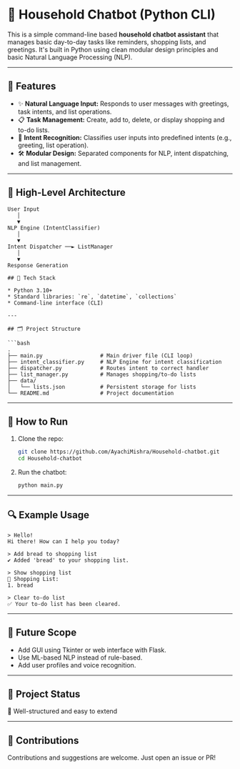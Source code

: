

# 🏡 Household Chatbot (Python CLI)

This is a simple command-line based **household chatbot assistant** that manages basic day-to-day tasks like reminders, shopping lists, and greetings. It's built in Python using clean modular design principles and basic Natural Language Processing (NLP).

---

## 🧠 Features

- ✨ **Natural Language Input:** Responds to user messages with greetings, task intents, and list operations.
- 📋 **Task Management:** Create, add to, delete, or display shopping and to-do lists.
- 🧾 **Intent Recognition:** Classifies user inputs into predefined intents (e.g., greeting, list operation).
- 🛠️ **Modular Design:** Separated components for NLP, intent dispatching, and list management.

---

## 🧱 High-Level Architecture

```plaintext
User Input
   │
   ▼
NLP Engine (IntentClassifier)
   │
   ▼
Intent Dispatcher ──► ListManager
   │
   ▼
Response Generation

## 🔧 Tech Stack

* Python 3.10+
* Standard libraries: `re`, `datetime`, `collections`
* Command-line interface (CLI)

---

## 🗂️ Project Structure

```bash
.
├── main.py                  # Main driver file (CLI loop)
├── intent_classifier.py     # NLP Engine for intent classification
├── dispatcher.py            # Routes intent to correct handler
├── list_manager.py          # Manages shopping/to-do lists
├── data/
│   └── lists.json           # Persistent storage for lists
└── README.md                # Project documentation
```

---

## 🧪 How to Run

1. Clone the repo:

   ```bash
   git clone https://github.com/AyachiMishra/Household-chatbot.git
   cd Household-chatbot
   ```

2. Run the chatbot:

   ```bash
   python main.py
   ```

---

## 🔍 Example Usage

```text
> Hello!
Hi there! How can I help you today?

> Add bread to shopping list
✔️ Added 'bread' to your shopping list.

> Show shopping list
🛒 Shopping List:
1. bread

> Clear to-do list
✅ Your to-do list has been cleared.
```

---

## 🚀 Future Scope

* Add GUI using Tkinter or web interface with Flask.
* Use ML-based NLP instead of rule-based.
* Add user profiles and voice recognition.

---

## 📌 Project Status

📂 Well-structured and easy to extend

---

## 🙌 Contributions

Contributions and suggestions are welcome. Just open an issue or PR!


